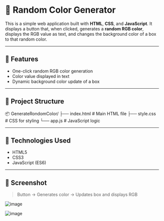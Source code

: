 
# 🎨 Random Color Generator

This is a simple web application built with **HTML**, **CSS**, and **JavaScript**. It displays a button that, when clicked, generates a **random RGB color**, displays the RGB value as text, and changes the background color of a box to that random color.

---

## 🚀 Features

- One-click random RGB color generation
- Color value displayed in text
- Dynamic background color update of a box

---

## 📁 Project Structure

📦 GenerateRondomColor/
├── index.html # Main HTML file
├── style.css # CSS for styling
└── app.js # JavaScript logic


---

## 🧰 Technologies Used

- HTML5
- CSS3
- JavaScript (ES6)

---

## 📸 Screenshot

> Button → Generates color → Updates box and displays RGB

![image](https://github.com/user-attachments/assets/39c8cd8a-4cfa-499d-9c82-d928ad9d90d7)

![image](https://github.com/user-attachments/assets/59adfba7-9f30-438d-9dd5-3d6ed0fb3294)








